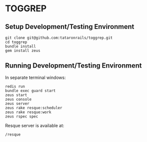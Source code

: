 # TOGGREP

## Setup Development/Testing Environment

    git clone git@github.com:tataronrails/toggrep.git
    cd toggrep
    bundle install
    gem install zeus

## Running Development/Testing Environment

In separate terminal windows:

    redis run
    bundle exec guard start
    zeus start
    zeus console
    zeus server
    zeus rake resque:scheduler
    zeus rake resque:work
    zeus rspec spec

Resque server is available at:

    /resque
